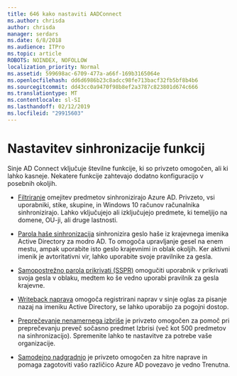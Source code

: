 ```yaml
---
title: 646 kako nastaviti AADConnect
ms.author: chrisda
author: chrisda
manager: serdars
ms.date: 6/8/2018
ms.audience: ITPro
ms.topic: article
ROBOTS: NOINDEX, NOFOLLOW
localization_priority: Normal
ms.assetid: 599698ac-6709-477a-a66f-169b3165064e
ms.openlocfilehash: dd6d6986b23c8adcc98fe713bacf32fb5bf8b4b6
ms.sourcegitcommit: dd43cc0a9470f98b8ef2a3787c823801d674c666
ms.translationtype: MT
ms.contentlocale: sl-SI
ms.lasthandoff: 02/12/2019
ms.locfileid: "29915603"
---
```

# <a name="configure-sync-features"></a>Nastavitev sinhronizacije funkcij

Sinje AD Connect vključuje številne funkcije, ki so privzeto omogočen, ali ki lahko kasneje. Nekatere funkcije zahtevajo dodatno konfiguracijo v posebnih okoljih.
  
- [Filtriranje](https://docs.microsoft.com/azure/active-directory/connect/active-directory-aadconnectsync-configure-filtering) omejitev predmetov sinhronizirajo Azure AD. Privzeto, vsi uporabniki, stike, skupine, in Windows 10 računov računalnika sinhronizirajo. Lahko vključujejo ali izključujejo predmete, ki temeljijo na domene, OU-ji, ali druge lastnosti. 
    
- [Parola haše sinhronizacija](https://docs.microsoft.com/azure/active-directory/connect/active-directory-aadconnectsync-implement-password-hash-synchronization) sinhronizira geslo haše iz krajevnega imenika Active Directory za modro AD. To omogoča upravljanje gesel na enem mestu, ampak uporabite isto geslo krajevnimi in oblak okoljih. Ker aktivni imenik je avtoritativni vir, lahko uporabite svoje pravilnike za gesla. 
    
- [Samopostrežno parola prikrivati (SSPR)](https://docs.microsoft.com/azure/active-directory/authentication/quickstart-sspr) omogučiti uporabnik v prikrivati svoja gesla v oblaku, medtem ko še vedno uporabi pravilnik za gesla krajevne. 
    
- [Writeback naprava](https://docs.microsoft.com/azure/active-directory/connect/active-directory-aadconnect-feature-device-writeback) omogoča registrirani naprav v sinje oglas za pisanje nazaj na imeniku Active Directory, se lahko uporabijo za pogojni dostop. 
    
- [Preprečevanje nenamernega izbriše](https://docs.microsoft.com/azure/active-directory/connect/active-directory-aadconnectsync-feature-prevent-accidental-deletes) je privzeto omogočen za pomoč pri preprečevanju preveč sočasno predmet Izbrisi (več kot 500 predmetov na sinhronizacijo). Spremenite lahko te nastavitve za potrebe vaše organizacije. 
    
- [Samodejno nadgradnjo](https://docs.microsoft.com/azure/active-directory/connect/active-directory-aadconnect-feature-automatic-upgrade) je privzeto omogočen za hitre naprave in pomaga zagotoviti vašo različico Azure AD povezavo je vedno Trenutna. 
    

